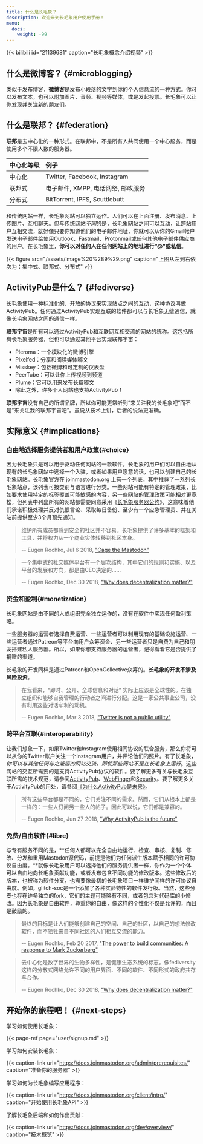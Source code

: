 ```yaml
---
title: 什么是长毛象？
description: 欢迎来到长毛象用户使用手册！
menu:
  docs:
    weight: -99
---
```


{{< bilibili id="21139681" caption="长毛象概念介绍视频" >}}

## 什么是微博客？ {#microblogging}

类似于发布博客，**微博客**是发布小段落的文字到你的个人信息流的一种方式。你可以发布文本，也可以附加图片、音频、视频等媒体，或是发起投票。长毛象可以让你发现并关注新的朋友们。

## 什么是联邦？ {#federation}

**联邦**是去中心化的一种形式。在联邦中，不是所有人共同使用一个中心服务，而是使用多个不限人数的服务器。

| 中心化等级 | 例子 |
| :--- | :--- |
| 中心化 | Twitter, Facebook, Instagram |
| 联邦式 | 电子邮件, XMPP, 电话网络, 邮政服务 |
| 分布式 | BitTorrent, IPFS, Scuttlebutt |

和传统网站一样，长毛象网站可以独立运作。人们可以在上面注册、发布消息、上传图片、互相聊天。但与传统网站*不同*的是，长毛象网站之间可以互动，让跨站用户互相交流，就好像只要你知道他们的电子邮件地址，你就可以从你的Gmail帐户发送电子邮件给使用Outlook、Fastmail、Protonmail或任何其他电子邮件供应商的用户。在长毛象里，**你可以对任何人在任何网站上的地址进行“@”或私信**。

{{< figure src="/assets/image%20%289%29.png" caption="上图从左到右依次为：集中式、联邦式、分布式" >}}

## ActivityPub是什么？ {#fediverse}

长毛象使用一种标准化的、开放的协议来实现站点之间的互动，这种协议叫做ActivityPub。任何通过ActivityPub实现互联的软件都可以与长毛象无缝通信，就像长毛象网站之间的通信一样。

**联邦宇宙**是所有可以通过ActivityPub和互联网互相交流的网站的统称。这包括所有长毛象服务器，但也可以通过其他平台实现联邦宇宙：

* Pleroma：一个模块化的微博引擎
* Pixelfed：分享和阅读媒体嘟文
* Misskey：包括微博和可定制的仪表盘
* PeerTube：可以让你上传视频到频道
* Plume：它可以用来发布长篇嘟文
* 除此之外，许多个人网站也支持ActivityPub！

**联邦宇宙**没有自己的所谓品牌，所以你可能更常听到“来关注我的长毛象吧”而不是“来关注我的联邦宇宙吧”。虽说从技术上讲，后者的说法更准确。

## 实际意义 {#implications}

### 自由地选择服务提供者和用户政策{#choice}

因为长毛象只是可以用于驱动任何网站的一款软件，长毛象的用户们可以自由地从现有的长毛象网站中选择一个入驻，或者如果用户愿意的话，也可以创建自己的长毛象网站。长毛象官方在 joinmastodon.org 上有一个列表，其中推荐了一系列长毛象站点，该列表可按类别与语言进行分类。一些网站可能有特定的管理政策，比如要求使用特定的标签覆盖可能敏感的内容，另一些网站的管理政策可能相对更宽松，但列表中列出所有的网站都需要同意采用《[长毛象服务器公约](https://joinmastodon.org/covenant)》，这意味着他们承诺积极处理并反对仇恨言论、采取每日备份、至少有一个应急管理员、并在关站前提供至少3个月预先通知。

> 维护所有成员都感到安全的社区并不容易。长毛象提供了许多基本的框架和工具，并将权力从一个商业实体转移到社区本身。
>
> -- Eugen Rochko, Jul 6 2018, ["Cage the Mastodon"](https://blog.joinmastodon.org/2018/07/cage-the-mastodon/)

> 一个集中式的社交媒体平台有一个层次结构，其中它们的规则和实施、以及平台的发展和方向，都是由CEO决定的……
>
> -- Eugen Rochko, Dec 30 2018, ["Why does decentralization matter?"](https://blog.joinmastodon.org/2018/12/why-does-decentralization-matter/)

### 资金和盈利{#monetization}

长毛象网站是由不同的人或组织完全独立运作的，没有在软件中实现任何盈利策略。

一些服务器的运营者选择自费运营、一些运营者可以利用现有的基础设施运营、一些运营者通过Patreon等平台向用户众筹资金、另一些运营者只是自费为自己和朋友搭建私人服务器。所以，如果你想支持服务器的运营者，记得看看它是否提供了捐赠的渠道。

长毛象的开发同样是通过Patreon和OpenCollective众筹的。**长毛象的开发不涉及风险投资**。

> 在我看来，“即时、公开、全球信息和对话” 实际上应该是全球性的。在独立组织和能够自我管理的行动者之间进行分配。这是一家公共事业公司，没有利用这些对话牟利的动机。
>
> -- Eugen Rochko, Mar 3 2018, ["Twitter is not a public utility"](https://blog.joinmastodon.org/2018/03/twitter-is-not-a-public-utility/)

### 跨平台互联{#interoperability}

让我们想象一下，如果Twitter和Instagram使用相同协议的联合服务，那么你将可以从你的Twitter账户关注一个Instagram用户，并评论他们的照片。有了长毛象，*你可以与其他任何与之兼容的网站交流，即使那些网站不是在长毛象上运行*。这些网站的交互所需要的是支持ActivityPub协议的软件。要了解更多有关与长毛象互联所需的技术规范，请参阅[ActivityPub](https://docs.joinmastodon.org/spec/activitypub.md)、[WebFinger](https://docs.joinmastodon.org/spec/webfinger.md)和[Security](https://docs.joinmastodon.org/spec/security.md)。要了解更多关于ActivityPub的用处，请参阅[《为什么ActivityPub是未来》](https://blog.joinmastodon.org/2018/06/why-activitypub-is-the-future/)。

> 所有这些平台都是不同的，它们关注不同的需求。然而，它们从根本上都是一样的：一些人订阅另一些人的帖子。因此可以说，它们都是兼容的。
>
> -- Eugen Rochko, Jun 27 2018, ["Why ActivityPub is the future"](https://blog.joinmastodon.org/2018/06/why-activitypub-is-the-future/)

### 免费/自由软件{#libre}

与专有服务不同的是，**任何人都可以完全自由地运行、检查、审核、复制、修改、分发和重用Mastodon源代码，前提是他们为任何派生版本赋予相同的许可协议自由度。**就像长毛象用户可以选择他们的服务提供者一样，你作为一个个体可以自由地向长毛象贡献功能，或者发布包含不同功能的修改版本。这些修改后的版本，也被称为软件分支，也需要像最初的长毛象项目一样维护同样的许可协议自由度。例如，glitch-soc是一个添加了各种实验特性的软件发行版。当然，这些分支也存在许多独立的fork，它们的主题可能略有不同，或者包含对代码库的小修改。因为长毛象是自由软件，尊重你的自由，像这样的个性化不仅是允许的，而且是鼓励的。

> 最终的目标是让人们能够创建自己的空间、自己的社区，以自己的想法修改软件，而不牺牲来自不同社区的人们相互交流的能力。
>
> -- Eugen Rochko, Feb 20 2017, ["The power to build communities: A response to Mark Zuckerberg"](https://blog.joinmastodon.org/2017/02/the-power-to-build-communities/)

> 去中心化是数字世界的生物多样性，是健康生态系统的标志。像fediversity这样的分散式网络允许不同的用户界面、不同的软件、不同形式的政府共存与合作。
>
> -- Eugen Rochko, Dec 30 2018, ["Why does decentralization matter?"](https://blog.joinmastodon.org/2018/12/why-does-decentralization-matter/)

## 开始你的旅程吧！ {#next-steps}

学习如何使用长毛象：

{{< page-ref page="user/signup.md" >}}

学习如何安装长毛象：

{{< caption-link url="https://docs.joinmastodon.org/admin/prerequisites/" caption="准备你的服务器" >}}

学习如何为长毛象编写应用程序：

{{< caption-link url="https://docs.joinmastodon.org/client/intro/" caption="开始使用长毛象API" >}}

了解长毛象后端和如何作出贡献：

{{< caption-link url="https://docs.joinmastodon.org/dev/overview/" caption="技术概览" >}}

